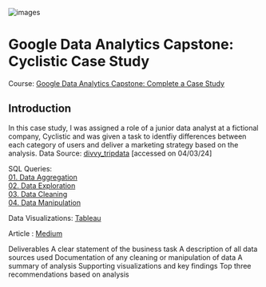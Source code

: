 
![images](https://github.com/Anas-Babar/Cyclistic-Google-Case-Study/assets/125931322/835b286b-5705-43c2-8a0c-aa0eda4e73a3)



# Google Data Analytics Capstone: Cyclistic Case Study
Course: [Google Data Analytics Capstone: Complete a Case Study](https://www.coursera.org/learn/google-data-analytics-capstone)

## Introduction
In this case study, I was assigned a role of a junior data analyst at a fictional company, Cyclistic and was given a task to identfiy differences between each category of users and deliver a marketing strategy based on the analysis. 
Data Source: [divvy_tripdata](https://divvy-tripdata.s3.amazonaws.com/index.html) [accessed on 04/03/24]  

SQL Queries:  
[01. Data Aggregation](https://github.com/Anas-Babar/Cyclistic-Google-Case-Study/blob/main/data_aggregation.sql)  
[02. Data Exploration](https://github.com/Anas-Babar/Cyclistic-Google-Case-Study/blob/main/data_exploration.sql)  
[03. Data Cleaning](https://github.com/Anas-Babar/Cyclistic-Google-Case-Study/blob/main/data_cleaning.sql)  
[04. Data Manipulation](https://github.com/Anas-Babar/Cyclistic-Google-Case-Study/blob/main/data_manipulation.sql) 

Data Visualizations: [Tableau](https://public.tableau.com/views/Cyclistic-BikeShare-GoogleCaseStudy-Dashboard1/Cyclistic-GoogleCaseStudy?:language=en-US&:sid=&:display_count=n&:origin=viz_share_link) 

Article : [Medium](https://medium.com/@anas_babar/cyclistic-google-data-analytics-capstone-1dde5acd0258)

Deliverables
A clear statement of the business task
A description of all data sources used
Documentation of any cleaning or manipulation of data
A summary of analysis
Supporting visualizations and key findings
Top three recommendations based on analysis
